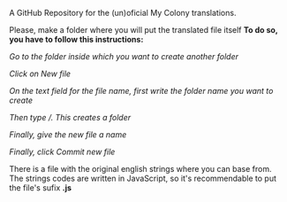 A GitHub Repository for the (un)oficial My Colony translations.

Please, make a folder where you will put the translated file itself
**To do so, you have to follow this instructions:**


*Go to the folder inside which you want to create another folder*

*Click on New file*

*On the text field for the file name, first write the folder name you want to create*

*Then type /. This creates a folder*

*Finally, give the new file a name*

*Finally, click Commit new file*



There is a file with the original english strings where you can base from. The strings codes are written in JavaScript, so it's recommendable to put the file's sufix **.js**
